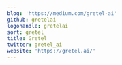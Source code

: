 ```yaml
---
blog: 'https://medium.com/gretel-ai'
github: gretelai
logohandle: gretelai
sort: gretel
title: Gretel
twitter: gretel_ai
website: 'https://gretel.ai/'
---
```

